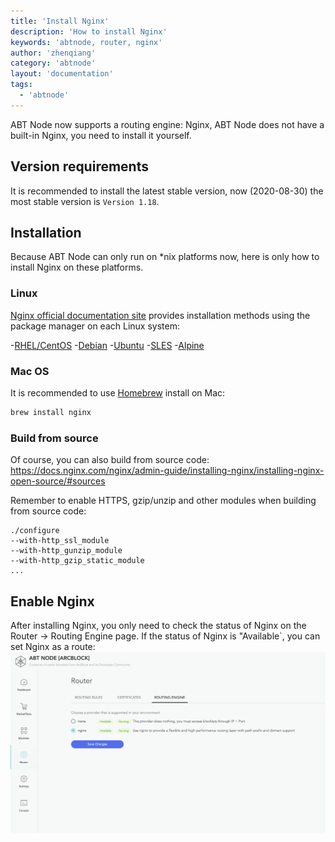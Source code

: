 ```yaml
---
title: 'Install Nginx'
description: 'How to install Nginx'
keywords: 'abtnode, router, nginx'
author: 'zhenqiang'
category: 'abtnode'
layout: 'documentation'
tags:
  - 'abtnode'
---
```


ABT Node now supports a routing engine: Nginx, ABT Node does not have a built-in Nginx, you need to install it yourself.

## Version requirements

It is recommended to install the latest stable version, now (2020-08-30) the most stable version is `Version 1.18`.

## Installation

Because ABT Node can only run on *nix platforms now, here is only how to install Nginx on these platforms.

### Linux

[Nginx official documentation site](http://nginx.org/en/linux_packages.html) provides installation methods using the package manager on each Linux system:

-[RHEL/CentOS](https://docs.nginx.com/nginx/admin-guide/installing-nginx/installing-nginx-open-source/#installing-prebuilt-centos-and-rhel-packages)
-[Debian](https://docs.nginx.com/nginx/admin-guide/installing-nginx/installing-nginx-open-source/#prebuilt_debian)
-[Ubuntu](https://docs.nginx.com/nginx/admin-guide/installing-nginx/installing-nginx-open-source/#prebuilt_ubuntu)
-[SLES](https://docs.nginx.com/nginx/admin-guide/installing-nginx/installing-nginx-open-source/#prebuilt_suse)
-[Alpine](https://docs.nginx.com/nginx/admin-guide/installing-nginx/installing-nginx-open-source/#prebuilt_alpine)

### Mac OS

It is recommended to use [Homebrew](https://brew.sh/) install on Mac:

```bash
brew install nginx
```

### Build from source

Of course, you can also build from source code: https://docs.nginx.com/nginx/admin-guide/installing-nginx/installing-nginx-open-source/#sources

Remember to enable HTTPS, gzip/unzip and other modules when building from source code:

```nginx
./configure
--with-http_ssl_module
--with-http_gunzip_module
--with-http_gzip_static_module
...
```

## Enable Nginx

After installing Nginx, you only need to check the status of Nginx on the Router -> Routing Engine page. If the status of Nginx is "Available`, you can set Nginx as a route:
![enable nginx](./images/enable-nginx.png)
